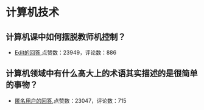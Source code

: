 #  计算机技术 
## 计算机课中如何摆脱教师机控制？
- [Edit的回答](https://www.zhihu.com/question/27446785/answer/624301902),点赞数：23949，评论数：886
## 计算机领域中有什么高大上的术语其实描述的是很简单的事物？
- [匿名用户的回答](https://www.zhihu.com/question/267978646/answer/332517368),点赞数：23047，评论数：715

